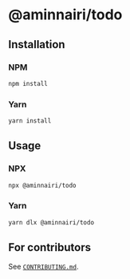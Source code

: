 # @aminnairi/todo

## Installation

### NPM

```bash
npm install
```

### Yarn

```bash
yarn install
```

## Usage

### NPX

```bash
npx @aminnairi/todo
```

### Yarn

```bash
yarn dlx @aminnairi/todo
```

## For contributors

See [`CONTRIBUTING.md`](./CONTRIBUTING.md).